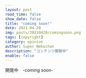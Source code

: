```yaml
---
layout: post
read_time: false
show_date: false
title: "coming soon!"
date: 2021-04-20
img: posts/20210420/comingsoon.png
tags: [copyright]
category: opinion
author: Super Nekochan
description: "コンテンツ開発中"
enable: false
---
```

開発中　-coming soon-